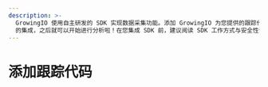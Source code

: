 ```yaml
---
description: >-
  GrowingIO 使用自主研发的 SDK 实现数据采集功能。添加 GrowingIO 为您提供的跟踪代码即可完成 SDK
  的集成，之后就可以开始进行分析啦！在您集成 SDK 前，建议阅读 SDK 工作方式与安全性说明。
---
```


# 添加跟踪代码

